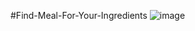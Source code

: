#Find-Meal-For-Your-Ingredients
![image](https://github.com/user-attachments/assets/7fedf47e-f1df-4949-a31b-7905bec8738b)
